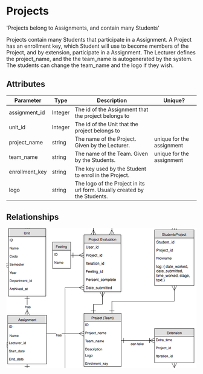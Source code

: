 # Projects

<p class="short-description">'Projects belong to Assignments, and contain many Students'</p>

Projects contain many Students that participate in a Assignment. A Project has an enrollment key,
which Student will use to become members of the Project, and by extension, participate in a
Assignment. The Lecturer defines the project_name, and the the team_name is autogenerated by the
system. The students can change the team_name and the logo if they wish.

## Attributes

Parameter | Type | Description | Unique?
--------- | ------- | ----------- | -----------
assignment_id | Integer | The id of the Assignment that the project belongs to
unit_id | Integer | The id of the Unit that the project belongs to
project_name | string | The name of the Project. Given by the Lecturer. | unique for the assignment
team_name | string | The name of the Team. Given by the Students. | unique for the assignment
enrollment_key | string | The key used by the Student to enrol in the Project. |
logo | string | The logo of the Project in its url form. Usually created by the Students. |

## Relationships

<img src="images/erd_project.png" alt="Project Relationships">
